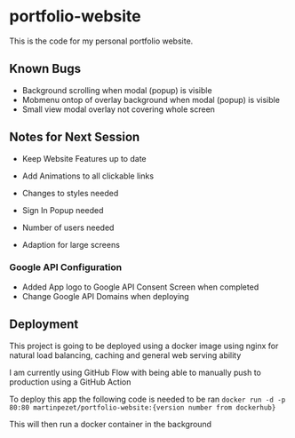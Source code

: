 # portfolio-website

This is the code for my personal portfolio website.

## Known Bugs

- Background scrolling when modal (popup) is visible
- Mobmenu ontop of overlay background when modal (popup) is visible
- Small view modal overlay not covering whole screen

## Notes for Next Session

- Keep Website Features up to date
- Add Animations to all clickable links
- Changes to styles needed
- Sign In Popup needed
- Number of users needed

- Adaption for large screens

### Google API Configuration
- Added App logo to Google API Consent Screen when completed
- Change Google API Domains when deploying

## Deployment

This project is going to be deployed using a docker image using nginx for natural load balancing, caching and general web serving ability

I am currently using GitHub Flow with being able to manually push to production using a GitHub Action

To deploy this app the following code is needed to be ran `docker run -d -p 80:80 martinpezet/portfolio-website:{version number from dockerhub}`

This will then run a docker container in the background
